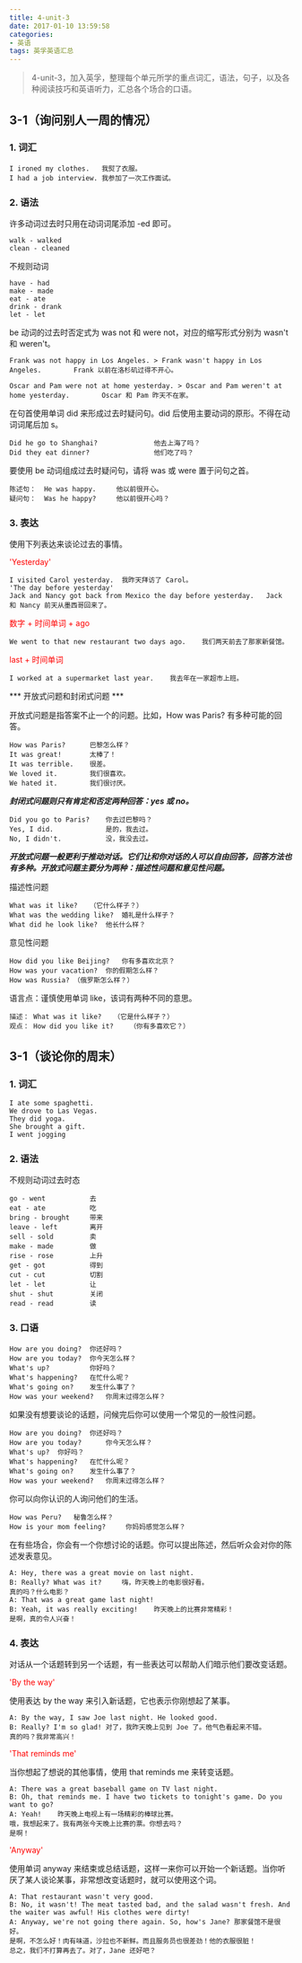 ```yaml
---
title: 4-unit-3
date: 2017-01-10 13:59:58
categories:
- 英语
tags: 英孚英语汇总
---
```


> 4-unit-3，加入英孚，整理每个单元所学的重点词汇，语法，句子，以及各种阅读技巧和英语听力，汇总各个场合的口语。

<!-- more -->

## 3-1（询问别人一周的情况）

### 1. 词汇

	I ironed my clothes.   我熨了衣服。
	I had a job interview. 我参加了一次工作面试。

### 2. 语法

许多动词过去时只用在动词词尾添加 -ed 即可。 

	walk - walked
	clean - cleaned   

不规则动词 

	have - had
	make - made
	eat - ate
	drink - drank
	let - let      

be 动词的过去时否定式为 was not 和 were not，对应的缩写形式分别为 wasn't 和 weren't。

	Frank was not happy in Los Angeles. > Frank wasn't happy in Los Angeles.	 	Frank 以前在洛杉矶过得不开心。

	Oscar and Pam were not at home yesterday. > Oscar and Pam weren't at home yesterday.	 	Oscar 和 Pam 昨天不在家。
 	 	 	 
在句首使用单词 did 来形成过去时疑问句。did 后使用主要动词的原形。不得在动词词尾后加 s。

	Did he go to Shanghai?        	 	他去上海了吗？
	Did they eat dinner?                他们吃了吗？

要使用 be 动词组成过去时疑问句，请将 was 或 were 置于问句之首。 

	陈述句：  He was happy.	 	他以前很开心。
	疑问句：  Was he happy?     他以前很开心吗？

### 3. 表达

使用下列表达来谈论过去的事情。

<font color=red>'Yesterday'</font>
 	                        
	I visited Carol yesterday.	我昨天拜访了 Carol。
 	'The day before yesterday'	 
	Jack and Nancy got back from Mexico the day before yesterday.	Jack 和 Nancy 前天从墨西哥回来了。
 
<font color=red>数字 + 时间单词 + ago</font>

	We went to that new restaurant two days ago.	我们两天前去了那家新餐馆。
 
<font color=red>last + 时间单词</font>

	I worked at a supermarket last year.	我去年在一家超市上班。

*** 开放式问题和封闭式问题 ***

开放式问题是指答案不止一个的问题。比如，How was Paris? 有多种可能的回答。

	How was Paris?		巴黎怎么样？
	It was great!		太棒了！
	It was terrible.	很差。
	We loved it.		我们很喜欢。
	We hated it.		我们很讨厌。
 
***封闭式问题则只有肯定和否定两种回答：yes 或 no。***
 
	Did you go to Paris?	你去过巴黎吗？
	Yes, I did.				是的，我去过。  
	No, I didn't.			没，我没去过。
 
***开放式问题一般更利于推动对话。它们让和你对话的人可以自由回答，回答方法也有多种。开放式问题主要分为两种：描述性问题和意见性问题。***
 
描述性问题
 
	What was it like?	（它什么样子？）
	What was the wedding like?	婚礼是什么样子？
	What did he look like?	他长什么样？
 	 
意见性问题
 	 
	How did you like Beijing?	你有多喜欢北京？
	How was your vacation?	你的假期怎么样？
	How was Russia?	（俄罗斯怎么样？）
 
语言点：谨慎使用单词 like，该词有两种不同的意思。

	描述： What was it like?	（它是什么样子？）
	观点： How did you like it?	（你有多喜欢它？）

## 3-1（谈论你的周末）

### 1. 词汇

	I ate some spaghetti.
	We drove to Las Vegas.
	They did yoga.
	She brought a gift.
	I went jogging

### 2. 语法

不规则动词过去时态
 
	go - went  			去                                                            
	eat - ate  			吃
	bring - brought  	带来
	leave - left    	离开
	sell - sold         卖                	
	make - made			做
	rise - rose 		上升
	get - got        	得到
	cut - cut   		切割
	let - let 			让
	shut - shut			关闭
	read - read 		读

### 3. 口语

	How are you doing? 	你还好吗？
	How are you today?  你今天怎么样？
	What's up?			你好吗？
	What's happening?	在忙什么呢？
	What's going on? 	发生什么事了？
	How was your weekend?	你周末过得怎么样？

如果没有想要谈论的话题，问候完后你可以使用一个常见的一般性问题。
 	 	 
	How are you doing? 	你还好吗？
	How are you today?  	你今天怎么样？
	What's up?	你好吗？
	What's happening?	在忙什么呢？
	What's going on? 	发生什么事了？
	How was your weekend?	你周末过得怎么样？

你可以向你认识的人询问他们的生活。

	How was Peru? 	秘鲁怎么样？
	How is your mom feeling?     你妈妈感觉怎么样？

在有些场合，你会有一个你想讨论的话题。你可以提出陈述，然后听众会对你的陈述发表意见。 

	A: Hey, there was a great movie on last night.
	B: Really? What was it? 	嗨，昨天晚上的电影很好看。
	真的吗？什么电影？
	A: That was a great game last night!
	B: Yeah, it was really exciting! 	昨天晚上的比赛非常精彩！
	是啊，真的令人兴奋！

### 4. 表达

对话从一个话题转到另一个话题，有一些表达可以帮助人们暗示他们要改变话题。

<font color=red>'By the way'</font>

使用表达 by the way 来引入新话题，它也表示你刚想起了某事。

	A: By the way, I saw Joe last night. He looked good.
	B: Really? I'm so glad!	对了，我昨天晚上见到 Joe 了。他气色看起来不错。
	真的吗？我非常高兴！

<font color=red>'That reminds me'</font>

当你想起了想说的其他事情，使用 that reminds me 来转变话题。 

	A: There was a great baseball game on TV last night.
	B: Oh, that reminds me. I have two tickets to tonight's game. Do you want to go?
	A: Yeah!	昨天晚上电视上有一场精彩的棒球比赛。
	哦，我想起来了。我有两张今天晚上比赛的票。你想去吗？
	是啊！

<font color=red>'Anyway'</font>

使用单词 anyway 来结束或总结话题，这样一来你可以开始一个新话题。当你听厌了某人谈论某事，非常想改变话题时，就可以使用这个词。

	A: That restaurant wasn't very good.
	B: No, it wasn't! The meat tasted bad, and the salad wasn't fresh. And the waiter was awful! His clothes were dirty!
	A: Anyway, we're not going there again. So, how's Jane?	那家餐馆不是很好。
	是啊，不怎么好！肉有味道，沙拉也不新鲜。而且服务员也很差劲！他的衣服很脏！
	总之，我们不打算再去了。对了，Jane 还好吧？